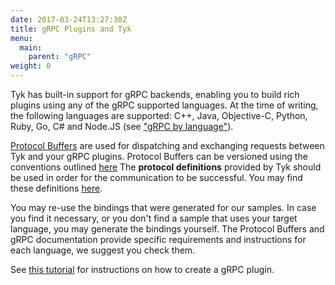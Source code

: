 ```yaml
---
date: 2017-03-24T13:27:30Z
title: gRPC Plugins and Tyk
menu:
  main:
    parent: "gRPC"
weight: 0 
---
```


Tyk has built-in support for gRPC backends, enabling you to build rich plugins using any of the gRPC supported languages. At the time of writing, the following languages are supported: C++, Java, Objective-C, Python, Ruby, Go, C# and Node.JS (see ["gRPC by language"][1]).

[Protocol Buffers][2] are used for dispatching and exchanging requests between Tyk and your gRPC plugins. Protocol Buffers can be versioned using the conventions outlined [here](http://h22208.www2.hpe.com/eginfolib/networking/docs/sdn/sdnc2_7/5200-0910prog/content/s_sdnc-app-ha-versioning-GPB.html) The **protocol definitions** provided by Tyk should be used in order for the communication to be successful. You may find these definitions [here][3].

You may re-use the bindings that were generated for our samples. In case you find it necessary, or you don't find a sample that uses your target language, you may generate the bindings yourself. The Protocol Buffers and gRPC documentation provide specific requirements and instructions for each language, we suggest you check them.

See [this tutorial][4] for instructions on how to create a gRPC plugin.

 [1]: http://www.grpc.io/docs/
 [2]: https://developers.google.com/protocol-buffers/
 [3]: https://github.com/TykTechnologies/tyk-protobuf
 [4]: /docs/customise-tyk/plugins/rich-plugins/grpc/tutorial-add-grpc-plugin-api/
